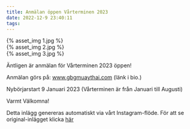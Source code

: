 ```yaml
---
title: Anmälan öppen Vårterminen 2023
date: 2022-12-9 23:40:11
tags:
---
```

<div class="postId" style="display: none;">ID: 17984087344701175</div>



<div
class="postCarouselContainer"
carousel-children="3"
>

<div class="carouselChild">
{% asset_img 1.jpg %}
</div>


<div class="carouselChild">
{% asset_img 2.jpg %}
</div>


<div class="carouselChild">
{% asset_img 3.jpg %}
</div>








</div>


Äntligen är anmälan för Vårterminen 2023 öppen!

Anmälan görs på: www.gbgmuaythai.com (länk i bio.) 

Nybörjarstart 9 Januari 2023
(Vårterminen är från Januari till Augusti)

Varmt Välkomna!


 


<div class="automaticGeneratedPostDescription">
Detta inlägg genereras automatiskt via vårt Instagram-flöde. För att se original-inlägget klicka <a target="_blank" href="https://www.instagram.com/p/Cl9ttqOtKIL/">här</a>
</div>
<br>
